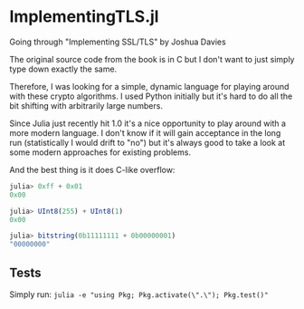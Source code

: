 # ImplementingTLS.jl
Going through "Implementing SSL/TLS" by Joshua Davies

The original source code from the book is in C but I don't want to just simply type down exactly the same.

Therefore, I was looking for a simple, dynamic language for playing around with these crypto algorithms.
I used Python initially but it's hard to do all the bit shifting with arbitrarily large numbers.

Since Julia just recently hit 1.0 it's a nice opportunity to play around with a more modern language. 
I don't know if it will gain acceptance in the long run (statistically I would drift to "no") but it's always
good to take a look at some modern approaches for existing problems.

And the best thing is it does C-like overflow:

```julia
julia> 0xff + 0x01
0x00

julia> UInt8(255) + UInt8(1)
0x00

julia> bitstring(0b11111111 + 0b00000001)
"00000000"
```

## Tests

Simply run: `julia -e "using Pkg; Pkg.activate(\".\"); Pkg.test()"`
